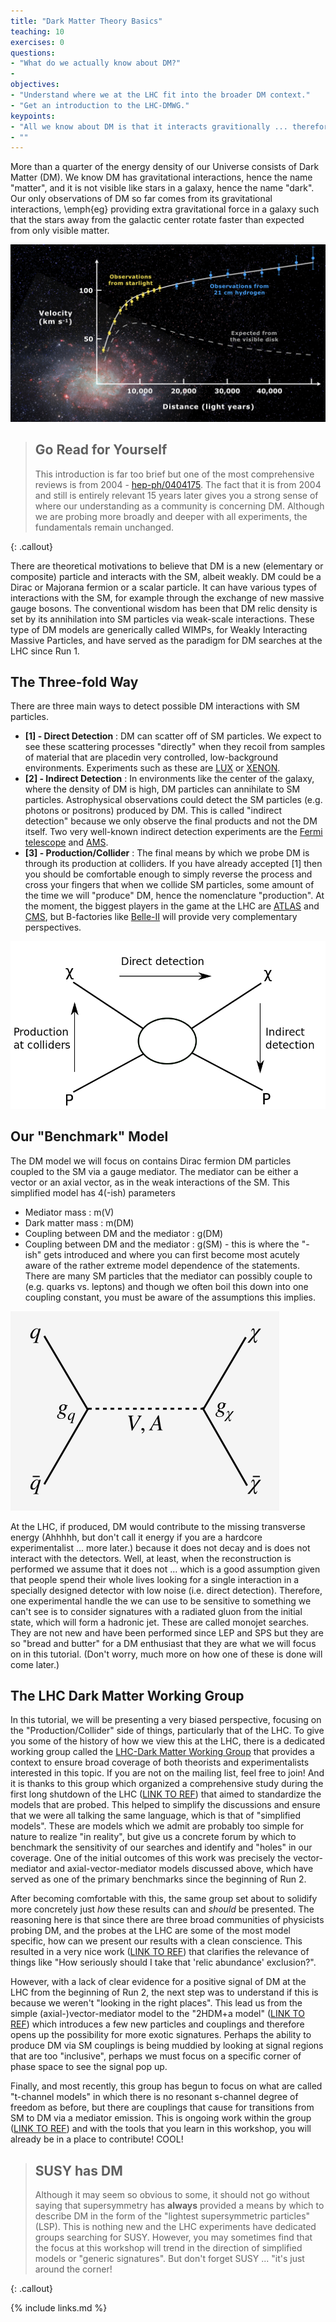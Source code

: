 ```yaml
---
title: "Dark Matter Theory Basics"
teaching: 10
exercises: 0
questions:
- "What do we actually know about DM?"
-
objectives:
- "Understand where we at the LHC fit into the broader DM context."
- "Get an introduction to the LHC-DMWG."
keypoints:
- "All we know about DM is that it interacts gravitionally ... therefore "matter"."
- ""
---
```


More than a quarter of the energy density of our Universe consists of Dark Matter (DM).
We know DM has gravitational interactions, hence the name "matter", and it is not visible
like stars in a galaxy, hence the name "dark". Our only observations of DM so far comes
from its gravitational interactions, \emph{eg} providing extra gravitational force in a
galaxy such that the stars away from the galactic center rotate faster than expected
from only visible matter.

![](../fig/galaxyrotationcurve.png)

> ## Go Read for Yourself
>
> This introduction is far too brief but one of the most comprehensive reviews is from 2004 - [hep-ph/0404175](hep-ph/0404175).
> The fact that it is from 2004 and still is entirely relevant 15 years later gives you a strong sense of where our
> understanding as a community is concerning DM.  Although we are probing more broadly and deeper
> with all experiments, the fundamentals remain unchanged.
>
{: .callout}

There are theoretical motivations to believe that DM is a new (elementary or composite)
particle and interacts with the SM, albeit weakly. DM could be a Dirac or Majorana fermion
or a scalar particle. It can have various types of interactions with the SM, for example
through the exchange of new massive gauge bosons. The conventional wisdom has been that
DM relic density is set by its annihilation into SM particles via weak-scale interactions.
These type of DM models are generically called WIMPs, for Weakly Interacting Massive Particles,
and have served as the paradigm for DM searches at the LHC since Run 1.

## The Three-fold Way

There are three main ways to detect possible DM interactions with SM particles.

- **[1] - Direct Detection** : DM can scatter off of SM particles. We expect to see these scattering
processes "directly" when they recoil from samples of material that are placedin very controlled, low-background
environments.  Experiments such as these are [LUX]() or [XENON]().
- **[2] - Indirect Detection** : In environments like the center of the galaxy, where the density of DM is high,
DM particles can annihilate to SM particles. Astrophysical observations could detect the SM particles
(e.g. photons or positrons) produced by DM. This is called "indirect detection" because we only observe
the final products and not the DM itself. Two very well-known indirect detection experiments are the [Fermi
telescope]() and [AMS]().
- **[3] - Production/Collider** : The final means by which we probe DM is through its production at colliders.
If you have already accepted [1] then you should be comfortable enough to simply reverse the process
and cross your fingers that when we collide SM particles, some amount of the time we will "produce" DM,
hence the nomenclature "production".
At the moment, the biggest players in the game at the LHC are [ATLAS]() and [CMS](), but B-factories
like [Belle-II]() will provide very complementary perspectives.

![](../fig/DMdetection.png)

## Our "Benchmark" Model

The DM model we will focus on contains Dirac fermion DM particles coupled to the SM via a
gauge mediator. The mediator can be either a vector or an axial vector, as in the weak
interactions of the SM.   This simplified model has 4(-ish) parameters

- Mediator mass : m(V)
- Dark matter mass : m(DM)
- Coupling between DM and the mediator : g(DM)
- Coupling between DM and the mediator : g(SM) - this is where the "-ish" gets introduced and where you
can first become most acutely aware of the rather extreme model dependence of the statements.  There are many SM particles
that the mediator can possibly couple to (e.g. quarks vs. leptons) and though we often boil this down into one
coupling constant, you must be aware of the assumptions this implies.


![](../fig/DMgraph.png)

At the LHC, if produced, DM would contribute to the missing transverse energy (Ahhhhh, but don't call it energy
if you are a hardcore experimentalist ... more later.) because it
does not decay and is does not interact with the detectors. Well, at least, when the reconstruction is performed we
assume that it does not ... which is a good assumption given that people spend their whole lives looking
for a single interaction in a specially designed detector with low noise (i.e. direct detection).  Therefore, one
experimental handle the we can use to be sensitive to something we can't see is to consider signatures with a radiated gluon from
the initial state, which will form a hadronic jet. These are called monojet searches.  They are not new and have
been performed since LEP and SPS but they are so "bread and butter" for a DM enthusiast that they are what we will focus on
in this tutorial. (Don't worry, much more on how one of these is done will come later.)

## The LHC Dark Matter Working Group

In this tutorial, we will be presenting a very biased perspective, focusing on the "Production/Collider"
side of things, particularly that of the LHC.  To give you some of the history of how we view this at the
LHC, there is a dedicated working group called the [LHC-Dark Matter Working Group]() that provides a context
to ensure broad coverage of both theorists and experimentalists interested in this topic.  If you are not
on the mailing list, feel free to join!  And it is thanks to this group which organized a comprehensive
study during the first long shutdown of the LHC ([LINK TO REF]()) that aimed to standardize the models
that are probed.  This helped to simplify the discussions and ensure that we were all talking
the same language, which is that of "simplified models".  These are models which we admit are
probably too simple for nature to realize "in reality", but give us a concrete forum by which to
benchmark the sensitivity of our searches and identify and "holes" in our coverage.  One of the
initial outcomes of this work was precisely the vector-mediator and axial-vector-mediator models
discussed above, which have served as one of the primary benchmarks since the beginning of Run 2.

After becoming comfortable with this, the same group set about to solidify more concretely just
_how_ these results can and _should_ be presented.  The reasoning here is that since there are three
broad communities of physicists probing DM, and the probes at the LHC are some of the most model
specific, how can we present our results with a clean conscience.  This resulted in a very nice
work ([LINK TO REF]()) that clarifies the relevance of things like "How seriously should I take
that 'relic abundance' exclusion?".

However, with a lack of clear evidence for a positive signal of DM at the LHC from the beginning
of Run 2, the next step was to understand if this is because we weren't "looking in the right places".
This lead us from the simple (axial-)vector-mediator model to the "2HDM+a model" ([LINK TO REF]())
which introduces a few new particles and couplings and therefore opens up the possibility for
more exotic signatures.  Perhaps the ability to produce DM via SM couplings is being muddied by
looking at signal regions that are too "inclusive", perhaps we must focus on a specific corner of phase
space to see the signal pop up.

Finally, and most recently, this group has begun to focus on what are called "t-channel models"
in which there is no resonant s-channel degree of freedom as before, but there are couplings that
cause for transitions from SM to DM via a mediator emission.  This is ongoing work within the
group ([LINK TO REF]()) and with the tools that you learn in this workshop, you will already be in a place to
contribute! COOL!


> ## SUSY has DM
>
> Although it may seem so obvious to some, it should not go without saying that supersymmetry
> has **always** provided a means by which to describe DM in the form of the "lightest supersymmetric particles" (LSP).
> This is nothing new and the LHC experiments have dedicated groups searching for SUSY.  However,
> you may sometimes find that the focus at this workshop will trend in the direction of simplified
> models or "generic signatures".  But don't forget SUSY ... "it's just around the corner!
>
{: .callout}



{% include links.md %}

